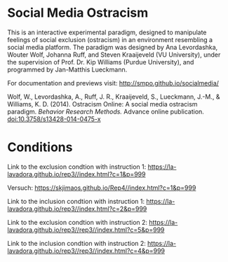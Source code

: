 Social Media Ostracism
======================

This is an interactive experimental paradigm, designed to manipulate feelings of social exclusion (ostracism) in an environment resembling a social media platform. The paradigm was designed by Ana Levordashka, Wouter Wolf, Johanna Ruff, and Steven Kraaijeveld (VU University), under the supervision of Prof. Dr. Kip Williams (Purdue University), and programmed by Jan-Matthis Lueckmann.

For documentation and previews visit: http://smpo.github.io/socialmedia/

Wolf, W., Levordashka, A., Ruff, J. R., Kraaijeveld, S., Lueckmann, J.-M., & Williams, K. D. (2014). Ostracism Online: A social media ostracism paradigm. _Behavior Research Methods._ Advance online publication. [doi:10.3758/s13428-014-0475-x](http://dx.doi.org/10.3758/s13428-014-0475-x)

Conditions
======================

Link to the exclusion condtion with instruction 1: https://la-lavadora.github.io/rep3//index.html?c=1&p=999

Versuch: https://skjimaos.github.io/Rep4//index.html?c=1&p=999



Link to the inclusion condtion with instruction 1: https://la-lavadora.github.io/rep3//index.html?c=2&p=999

Link to the exclusion condtion with instruction 2: https://la-lavadora.github.io/rep3//rep3//index.html?c=5&p=999

Link to the inclusion condtion with instruction 2: https://la-lavadora.github.io/rep3//rep3//index.html?c=4&p=999

